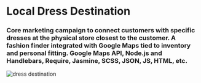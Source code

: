 # Local Dress Destination
### Core marketing campaign to connect customers with specific dresses at the physical store closest to the customer. A fashion finder integrated with Google Maps tied to inventory and personal fitting. Google Maps API, Node.js and Handlebars, Require, Jasmine, SCSS, JSON, JS, HTML, etc.
![dress destination](https://assets.macysassets.com/dyn_img/creativepages/desktop-dress-destination-header.jpg)
